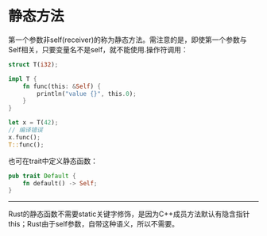 # 静态方法

第一个参数非self(receiver)的称为静态方法。需注意的是，即使第一个参数与Self相关，只要变量名不是self，就不能使用.操作符调用：

```rust
struct T(i32);

impl T {
	fn func(this: &Self) {
		println("value {}", this.0);
	}
}

let x = T(42);
// 编译错误
x.func();
T::func();
```

也可在trait中定义静态函数：

```rust
pub trait Default {
	fn default() -> Self;
}
```

***

Rust的静态函数不需要static关键字修饰，是因为C++成员方法默认有隐含指针this；Rust由于self参数，自带这种语义，所以不需要。
